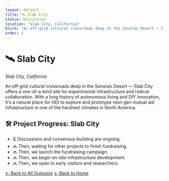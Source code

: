 ```yaml
---
layout: default
title: 🛰️ Slab City
status: Discussion
location: "Slab City, California"
blurb: "An off-grid cultural crossroads deep in the Sonoran Desert — Slab City offers a one-of-a-kind site for experimental infrastructure and radical collaboration."
order: 5
---
```


# 🛰️ Slab City
_Slab City, California_

An off-grid cultural crossroads deep in the Sonoran Desert — Slab City offers a one-of-a-kind site for experimental infrastructure and radical collaboration. With a long history of autonomous living and DIY innovation, it's a natural place for HDI to explore and prototype next-gen mutual aid infrastructure in one of the harshest climates in North America.

## 🛠️ Project Progress: Slab City

- ⏳ Discussions and consensus-building are ongoing.
- 🔜 Then, waiting for other projects to finish fundraising.
- 🔜 Then, we launch the fundraising campaign.
- 🔜 Then, we begin on-site infrastructure development.
- 🔜 Then, we open to early visitors and researchers.

[← Back to All Outposts](/outposts/)
[← Back to Home](/)
